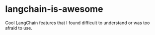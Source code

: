 # langchain-is-awesome
Cool LangChain features that I found difficult to understand or was too afraid to use.
